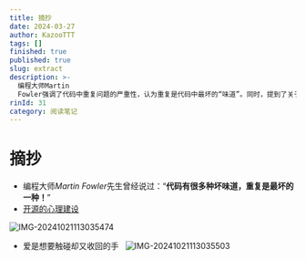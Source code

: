 ```yaml
---
title: 摘抄
date: 2024-03-27
author: KazooTTT
tags: []
finished: true
published: true
slug: extract
description: >-
  编程大师Martin
  Fowler强调了代码中重复问题的严重性，认为重复是代码中最坏的“味道”。同时，提到了关于开源的心理建设资源，暗示了在编程和开源项目中维护心理健康的重要性。
rinId: 31
category: 阅读笔记
---
```


# 摘抄

- 编程大师*Martin Fowler*先生曾经说过：“**代码有很多种坏味道，重复是最坏的一种！**”
- [开源的心理建设](https://antfu.me/posts/mental-health-oss-zh)

![IMG-20241021113035474](https://pictures.kazoottt.top/2024/11/20241127-420402cbcccc701ba8f306eb92a46900.png)

- 爱是想要触碰却又收回的手 ​ ​​​
![IMG-20241021113035503](https://pictures.kazoottt.top/2024/11/20241127-08b806375a2fe89025926ce4b60d8f81.png)
